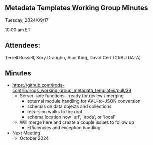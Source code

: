 ## Metadata Templates Working Group Minutes

Tuesday, 2024/09/17

10:00 am ET

## Attendees:

Terrell Russell, Kory Draughn, Alan King, David Cerf (GRAU DATA)

## Minutes

 - https://github.com/irods-contrib/irods_working_group_metadata_templates/pull/39
   - Server-side functions - ready for review / merging
     - external module handling for AVU-to-JSON conversion
     - schemas on data objects and collections
     - recursion walks to the root
     - schema location now 'url', 'irods', or 'local'
   - Will merge here and create a couple issues to follow up
     - Efficiencies and exception handling
 - Next Meeting
   - October 2024
